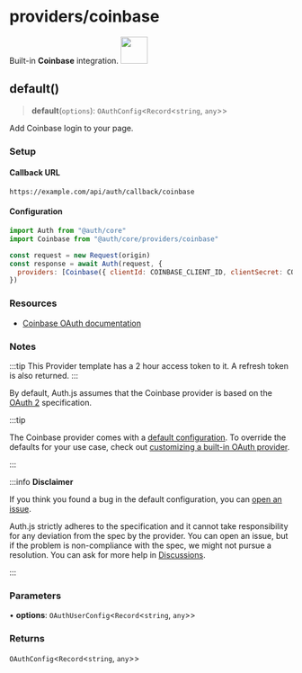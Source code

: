 # providers/coinbase

<div style={{backgroundColor: "#000", display: "flex", justifyContent: "space-between", color: "#fff", padding: 16}}>
<span>Built-in <b>Coinbase</b> integration.</span>
<a href="https://coinbase.com/">
  <img style={{display: "block"}} src="https://authjs.dev/img/providers/coinbase.svg" height="48" width="48"/>
</a>
</div>

## default()

> **default**(`options`): `OAuthConfig`\<`Record`\<`string`, `any`\>\>

Add Coinbase login to your page.

### Setup

#### Callback URL
```
https://example.com/api/auth/callback/coinbase
```

#### Configuration
```js
import Auth from "@auth/core"
import Coinbase from "@auth/core/providers/coinbase"

const request = new Request(origin)
const response = await Auth(request, {
  providers: [Coinbase({ clientId: COINBASE_CLIENT_ID, clientSecret: COINBASE_CLIENT_SECRET })],
})
```

### Resources

 - [Coinbase OAuth documentation](https://developers.coinbase.com/api/v2)

### Notes

:::tip
This Provider template has a 2 hour access token to it. A refresh token is also returned.
:::

By default, Auth.js assumes that the Coinbase provider is
based on the [OAuth 2](https://www.rfc-editor.org/rfc/rfc6749.html) specification.

:::tip

The Coinbase provider comes with a [default configuration](https://github.com/nextauthjs/next-auth/blob/main/packages/core/src/providers/coinbase.ts).
To override the defaults for your use case, check out [customizing a built-in OAuth provider](https://authjs.dev/guides/providers/custom-provider#override-default-options).

:::

:::info **Disclaimer**

If you think you found a bug in the default configuration, you can [open an issue](https://authjs.dev/new/provider-issue).

Auth.js strictly adheres to the specification and it cannot take responsibility for any deviation from
the spec by the provider. You can open an issue, but if the problem is non-compliance with the spec,
we might not pursue a resolution. You can ask for more help in [Discussions](https://authjs.dev/new/github-discussions).

:::

### Parameters

• **options**: `OAuthUserConfig`\<`Record`\<`string`, `any`\>\>

### Returns

`OAuthConfig`\<`Record`\<`string`, `any`\>\>
